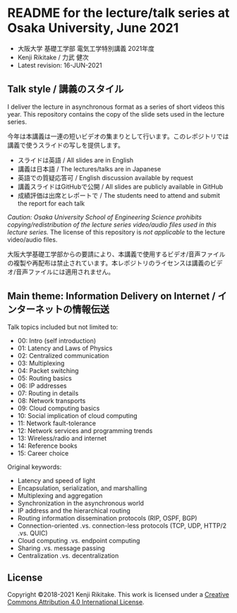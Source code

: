 # README for the lecture/talk series at Osaka University, June 2021

* 大阪大学 基礎工学部 電気工学特別講義 2021年度
* Kenji Rikitake / 力武 健次
* Latest revision: 16-JUN-2021

## Talk style / 講義のスタイル

I deliver the lecture in asynchronous format as a series of short videos this year. This repository contains the copy of the slide sets used in the lecture series.

今年は本講義は一連の短いビデオの集まりとして行います。このレポジトリでは講義で使うスライドの写しを提供します。

* スライドは英語 / All slides are in English
* 講義は日本語 / The lectures/talks are in Japanese
* 英語での質疑応答可 / English discussion available by request
* 講義スライドはGitHubで公開 / All slides are publicly available in GitHub
* 成績評価は出席とレポートで / The students need to attend and submit the report for each talk

*Caution: Osaka University School of Engineering Science prohibits copying/redistribution of the lecture series video/audio files used in this lecture series.* The license of this repository is *not applicable* to the lecture video/audio files.

大阪大学基礎工学部からの要請により、本講義で使用するビデオ/音声ファイルの複製や再配布は禁止されています。本レポジトリのライセンスは講義のビデオ/音声ファイルには適用されません。

## Main theme: Information Delivery on Internet / インターネットの情報伝送

Talk topics included but not limited to:

* 00: Intro (self introduction)
* 01: Latency and Laws of Physics
* 02: Centralized communication
* 03: Multiplexing
* 04: Packet switching
* 05: Routing basics
* 06: IP addresses
* 07: Routing in details
* 08: Network transports
* 09: Cloud computing basics
* 10: Social implication of cloud computing
* 11: Network fault-tolerance
* 12: Network services and programming trends
* 13: Wireless/radio and internet 
* 14: Reference books
* 15: Career choice

Original keywords:

* Latency and speed of light
* Encapsulation, serialization, and marshalling
* Multiplexing and aggregation
* Synchronization in the asynchronous world
* IP address and the hierarchical routing
* Routing information dissemination protocols (RIP, OSPF, BGP)
* Connection-oriented .vs. connection-less protocols (TCP, UDP, HTTP/2 .vs. QUIC)
* Cloud computing .vs. endpoint computing
* Sharing .vs. message passing
* Centralization .vs. decentralization

## License

Copyright ©2018-2021 Kenji Rikitake.
This work is licensed under a [Creative Commons Attribution 4.0 International License](https://creativecommons.org/licenses/by/4.0/).
